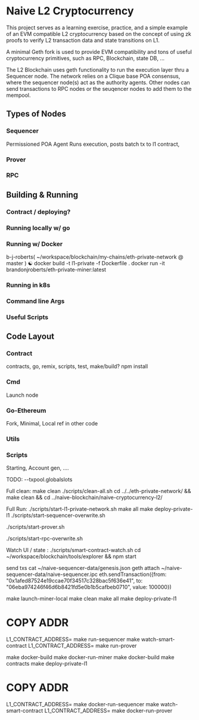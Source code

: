 # Naive L2 Cryptocurrency

This project serves as a learning exercise, practice, and a simple example of an EVM compatible L2 cryptocurrency based on the concept of using zk proofs to verify L2 transaction data and state transitions on L1.

A minimal Geth fork is used to provide EVM compatibility and tons of useful cryptocurrency primitives, such as RPC, Blockchain, state DB, ...

The L2 Blockchain uses geth functionality to run the execution layer thru a Sequencer node. The network relies on a Clique base POA consensus, where the sequencer node(s) act as the authority agents. Other nodes can send transactions to RPC nodes or the seuqencer nodes to add them to the mempool.

## Types of Nodes

### Sequencer
Permissioned
POA Agent
Runs execution, posts batch tx to l1 contract, 

### Prover

### RPC

## Building & Running

### Contract / deploying?

### Running locally w/ go

### Running w/ Docker
b-j-roberts( ~/workspace/blockchain/my-chains/eth-private-network @ master ) ☯ docker build -t l1-private -f Dockerfile .
docker run -it brandonjroberts/eth-private-miner:latest

### Running in k8s

### Command line Args

### Useful Scripts

## Code Layout

### Contract
contracts, go, remix, scripts, test, make/build?
npm install

### Cmd
Launch node

### Go-Ethereum
Fork, Minimal, Local ref in other code

### Utils

### Scripts
Starting, Account gen, ....



TODO:  --txpool.globalslots





Full clean:
make clean
./scripts/clean-all.sh
cd ../../eth-private-network/ && make clean && cd ../naive-blockchain/naive-cryptocurrency-l2/


Full Run:
./scripts/start-l1-private-network.sh
make all
make deploy-private-l1
./scripts/start-sequencer-overwrite.sh

./scripts/start-prover.sh

./scripts/start-rpc-overwrite.sh

Watch UI / state :
./scripts/smart-contract-watch.sh
cd ~/workspace/blockchain/tools/explorer && npm start

send txs
cat ~/naive-sequencer-data/genesis.json
geth attach ~/naive-sequencer-data/naive-sequencer.ipc
eth.sendTransaction({from: "0x1afed87524e19ccae70f34517c328bac5f636e41", to: "06eba974246f46d6b8421fd5e0b1b5cafbeb0710", value: 100000})




make launch-miner-local
make clean
make all
make deploy-private-l1
# COPY ADDR
L1_CONTRACT_ADDRESS=<addr> make run-sequencer
make watch-smart-contract
L1_CONTRACT_ADDRESS=<addr> make run-prover


make docker-build
make docker-run-miner
make docker-build
make contracts
make deploy-private-l1
# COPY ADDR
L1_CONTRACT_ADDRESS=<addr> make docker-run-sequencer
make watch-smart-contract
L1_CONTRACT_ADDRESS=<addr> make docker-run-prover
